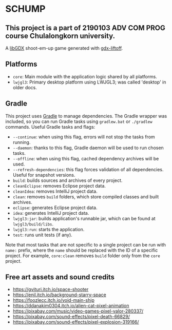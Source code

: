 # SCHUMP

## This project is a part of 2190103 ADV COM PROG course Chulalongkorn university.

A [libGDX](https://libgdx.com/) shoot-em-up game generated with [gdx-liftoff](https://github.com/libgdx/gdx-liftoff).

## Platforms

- `core`: Main module with the application logic shared by all platforms.
- `lwjgl3`: Primary desktop platform using LWJGL3; was called 'desktop' in older docs.

## Gradle

This project uses [Gradle](https://gradle.org/) to manage dependencies.
The Gradle wrapper was included, so you can run Gradle tasks using `gradlew.bat` or `./gradlew` commands.
Useful Gradle tasks and flags:

- `--continue`: when using this flag, errors will not stop the tasks from running.
- `--daemon`: thanks to this flag, Gradle daemon will be used to run chosen tasks.
- `--offline`: when using this flag, cached dependency archives will be used.
- `--refresh-dependencies`: this flag forces validation of all dependencies. Useful for snapshot versions.
- `build`: builds sources and archives of every project.
- `cleanEclipse`: removes Eclipse project data.
- `cleanIdea`: removes IntelliJ project data.
- `clean`: removes `build` folders, which store compiled classes and built archives.
- `eclipse`: generates Eclipse project data.
- `idea`: generates IntelliJ project data.
- `lwjgl3:jar`: builds application's runnable jar, which can be found at `lwjgl3/build/libs`.
- `lwjgl3:run`: starts the application.
- `test`: runs unit tests (if any).

Note that most tasks that are not specific to a single project can be run with `name:` prefix, where the `name` should be replaced with the ID of a specific project.
For example, `core:clean` removes `build` folder only from the `core` project.

## Free art assets and sound credits

- https://gvituri.itch.io/space-shooter
- https://enjl.itch.io/background-starry-space
- https://foozlecc.itch.io/void-main-ship
- https://ddanakim0304.itch.io/alien-cat-pixel-animation
- https://pixabay.com/music/video-games-pixel-valor-280337/
- https://pixabay.com/sound-effects/pixel-death-66829/
- https://pixabay.com/sound-effects/pixel-explosion-319166/
